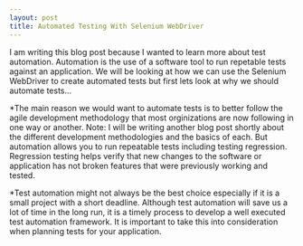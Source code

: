 ```yaml
---
layout: post
title: Automated Testing With Selenium WebDriver
---
```


I am writing this blog post because I wanted to learn more about test automation. Automation is the use of a software tool to run repetable tests against an application. We will be looking at how we can use the Selenium WebDriver to create automated tests but first lets look at why we should automate tests... 

*The main reason we would want to automate tests is to better follow the agile development methodology that most orginizations are now following in one way or another. Note: I will be writing another blog post shortly about the different development methodologies and the basics of each. But automation allows you to run repeatable tests including testing regression. Regression testing helps verify that new changes to the software or application has not broken features that were previously working and tested. 

*Test automation might not always be the best choice especially if it is a small project with a short deadline. Although test automation will save us a lot of time in the long run, it is a timely process to develop a well executed test automation framework. It is important to take this into consideration when planning tests for your application. 